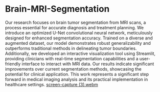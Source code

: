 # Brain-MRI-Segmentation
Our research focuses on brain tumor segmentation from MRI scans, a process essential for accurate diagnosis and treatment planning. We introduce an optimized U-Net convolutional neural network, meticulously designed for enhanced segmentation accuracy. Trained on a diverse and augmented dataset, our model demonstrates robust generalizability and outperforms traditional methods in delineating tumor boundaries.
Additionally, we developed an interactive visualization tool using Streamlit, providing clinicians with real-time segmentation capabilities and a user-friendly interface to interact with MRI data. Our results indicate significant improvements over current segmentation methods, showcasing the potential for clinical application. This work represents a significant step forward in medical imaging analysis and its practical implementation in healthcare settings.
[screen-capture (3).webm](https://github.com/user-attachments/assets/0c58d5af-8696-42c2-b148-dc8a1a2404ea)

